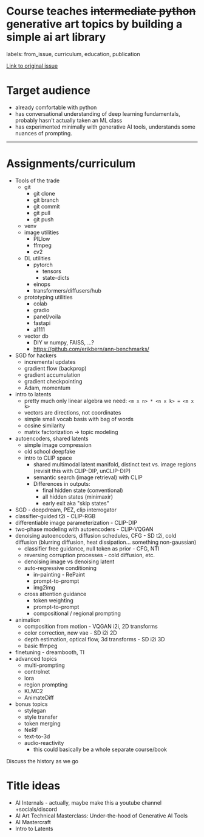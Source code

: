 # Course teaches ~~intermediate python~~ generative art topics by building a simple ai art library

labels: from_issue, curriculum, education, publication

[Link to original issue](https://github.com/dmarx/bench-warmers/issues/34)

# Target audience

- already comfortable with python
- has conversational understanding of deep learning fundamentals, probably hasn't actually taken an ML class
- has experimented minimally with generative AI tools, understands some nuances of prompting.

---

# Assignments/curriculum

* Tools of the trade
  * git
    * git clone
    * git branch
    * git commit
    * git pull
    * git push 
  * venv 
  * image utilities 
    * PILlow
    * ffmpeg
    * cv2
  * DL utilities
    * pytorch
      * tensors
      * state-dicts
    * einops
    * transformers/diffusers/hub
  * prototyping utilities
    * colab
    * gradio
    * panel/voila
    * fastapi
    * a1111
  * vector db
    * DIY w numpy, FAISS, ...?
    * https://github.com/erikbern/ann-benchmarks/
* SGD for hackers
  * incremental updates
  * gradient flow (backprop)
  * gradient accumulation
  * gradient checkpointing
  * Adam, momentum
* intro to latents
  * pretty much only linear algebra we need: `<m x n> * <n x k> = <m x k>`
  * vectors are directions, not coordinates
  * simple small vocab basis with bag of words
  * cosine similarity
  * matrix factorization -> topic modeling
* autoencoders, shared latents
  * simple image compression
  * old school deepfake
  * intro to CLIP space
    * shared multimodal latent manifold, distinct text vs. image regions (revisit this with CLIP-DIP, unCLIP-DIP)
    * semantic search (image retrieval) with CLIP
    * Differences in outputs:
      * final hidden state (conventional)
      * all hidden states (minimaxir)
      * early exit aka "skip states"
* SGD - deepdream, PEZ, clip interrogator
* classifier-guided t2i - CLIP-RGB
* differentiable image parameterization - CLIP-DIP
* two-phase modeling with autoencoders - CLIP-VQGAN
* denoising autoencoders, diffusion schedules, CFG - SD t2i, cold diffusion (blurring diffusion, heat dissipation... something non-gaussian)
  * classifier free guidance, null token as prior - CFG, NTI
  * reversing corruption processes - cold diffusion, etc.
  * denoising image vs denoising latent
  * auto-regressive conditioning
    * in-painting - RePaint
    * prompt-to-prompt
    * img2img
  * cross attention guidance
    * token weighting
    * prompt-to-prompt
    * compositional / regional prompting
* animation
  * composition from motion - VQGAN i2i, 2D transforms
  * color correction, new vae - SD i2i 2D
  * depth estimation, optical flow, 3d transforms - SD i2i 3D
  * basic ffmpeg
* finetuning - dreambooth, TI
* advanced topics
  * multi-prompting
  * controlnet
  * lora
  * region prompting
  * KLMC2
  * AnimateDiff
* bonus topics
  * stylegan
  * style transfer
  * token merging
  * NeRF
  * text-to-3d
  * audio-reactivity
    * this could basically be a whole separate course/book


Discuss the history as we go
 
# Title ideas

* AI Internals - actually, maybe make this a youtube channel +socials/discord
* AI Art Technical Masterclass: Under-the-hood of Generative AI Tools
* AI Mastercraft
* Intro to Latents
